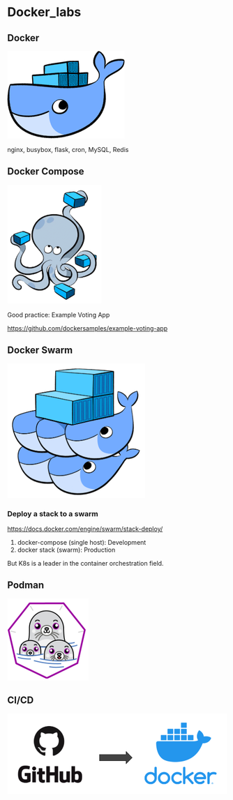 # Docker_labs

## Docker

<img src="https://github.com/cly1213/Docker_labs/blob/main/img/docker.png"/>

nginx, busybox, flask, cron, MySQL, Redis

## Docker Compose

<img src="https://github.com/cly1213/Docker_labs/blob/main/img/docker-compose.png"/>

Good practice: Example Voting App

https://github.com/dockersamples/example-voting-app

## Docker Swarm

<img src="https://github.com/cly1213/Docker_labs/blob/main/img/docker-swarm.png"/>

### Deploy a stack to a swarm 
https://docs.docker.com/engine/swarm/stack-deploy/

1. docker-compose (single host): Development 
2. docker stack (swarm): Production

But K8s is a leader in the container orchestration field.

## Podman
<img src="https://github.com/cly1213/Docker_labs/blob/main/img/podman.png"/>


## CI/CD 
<img src="https://github.com/cly1213/Docker_labs/blob/main/img/github_dockerhub.png"/>
